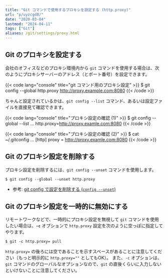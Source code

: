 ```yaml
---
title: "Git コマンドで使用するプロキシを設定する (http.proxy)"
url: "p/uyzcgd8/"
date: "2020-03-04"
lastmod: "2024-04-11"
tags: ["Git"]
aliases: /git/settings/proxy.html
---
```


Git のプロキシを設定する
----

会社のオフィスなどのプロキシ環境内から `git` コマンドを使用する場合は、次のようにプロキシサーバーのアドレス（とポート番号）を設定できます。

{{< code lang="console" title="git コマンド用のプロキシ設定" >}}
$ git config --global http.proxy http://proxy.example.com:8080
{{< /code >}}

ちゃんと設定されているかは、`git config --list` コマンド、あるいは設定ファイルを直接見て確認できます。

{{< code lang="console" title="プロキシ設定の確認 (1)" >}}
$ git config --global --list
...
http.proxy=http://proxy.examle.com:8080
{{< /code >}}

{{< code lang="console" title="プロキシ設定の確認 (2)" >}}
$ cat ~/.gitconfig
...
[http]
	proxy = http://proxy.examle.com:8080
{{< /code >}}


Git のプロキシ設定を削除する
----

プロキシ設定を削除するには、`git config --unset` コマンドを使用します。

```console
$ git config --global --unset http.proxy
```

- 参考: [git config で設定を削除する (`config --unset`)](/p/4pad93a/)


Git のプロキシ設定を一時的に無効にする
----

リモートワークなどで、一時的にプロキシ設定を無視して `git` コマンドを使用したい場合は、__`-c`__ オプションで `http.proxy` 設定を次のように空っぽに指定してやります。

```console
$ git -c http.proxy= pull
```

`http.proxy=` の後ろには空であることを示すスペースがあることに注意してください（もっと明示的に `http.proxy=""` としてもOK）。
また、`-c` オプションは、`git` コマンドのグローバルなオプションなので、`git` の直後くらいに入力しないといけないことに注意してください。

